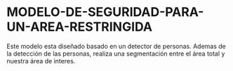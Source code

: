 # MODELO-DE-SEGURIDAD-PARA-UN-AREA-RESTRINGIDA
Este modelo esta diseñado basado en un detector de personas.
Ademas de la detección de las personas, realiza una segmentación entre el área total y nuestra área de interes.
